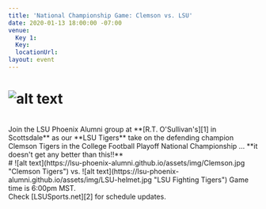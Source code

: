 ```yaml
---
title: 'National Championship Game: Clemson vs. LSU'
date: 2020-01-13 18:00:00 -07:00
venue:
  Key 1: 
  Key: 
  locationUrl: 
layout: event
---
```


# ![alt text](https://lsu-phoenix-alumni.github.io/assets/img/Natty.jpg "College Football Playoff National Championship")  
<br>
Join the LSU Phoenix Alumni group at **[R.T. O'Sullivan's][1] in Scottsdale** as our **LSU Tigers** take on the defending champion Clemson Tigers in the College Football Playoff National Championship ... **it doesn't get any better than this!!**  
<br>
# ![alt text](https://lsu-phoenix-alumni.github.io/assets/img/Clemson.jpg "Clemson Tigers") vs. ![alt text](https://lsu-phoenix-alumni.github.io/assets/img/LSU-helmet.jpg "LSU Fighting Tigers")  
Game time is 6:00pm MST.  
<br>
Check [LSUSports.net][2] for schedule updates.

[1]: https://scottsdale.rtosullivans.com/ "RTO Scottsdale website"
[2]: http://www.lsusports.net/SportSelect.dbml?SPID=2164&SPSID=27811&DB_OEM_ID=5200&_ga=2.61742444.1994479276.1565745145-1475237789.1565745143 "THE OFFICIAL SITE OF LSU ATHLETICS"